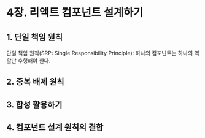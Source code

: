 # 4장. 리액트 컴포넌트 설계하기

## 1. 단일 책임 원칙

단일 책임 원칙(SRP: Single Responsibility Principle): 하나의 컴포넌트는 하나의 역할만 수행해야 한다.



## 2. 중복 배제 원칙

## 3. 합성 활용하기

## 4. 컴포넌트 설계 원칙의 결합
